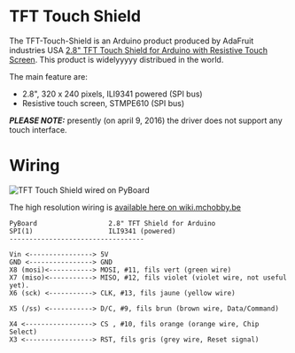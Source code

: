 # TFT Touch Shield
The TFT-Touch-Shield is an Arduino product produced by AdaFruit industries USA [2.8" TFT Touch Shield for Arduino with Resistive Touch Screen](https://www.adafruit.com/products/1651). This product is widelyyyyy distribued in the world.

The main feature are:
* 2.8", 320 x 240 pixels, ILI9341 powered (SPI bus)
* Resistive touch screen, STMPE610 (SPI bus)

***PLEASE NOTE:*** presently (on april 9, 2016) the driver does not support any touch interface.

# Wiring

![TFT Touch Shield wired on PyBoard](https://raw.githubusercontent.com/ropod7/pyboard_drive/master/ILI9341/wirings/tft-touch-shield/wiring.jpg "TFT Touch Shield wired on PyBoard")

The high resolution wiring is [available here on wiki.mchobby.be](http://wiki.mchobby.be/index.php?title=MicroPython-ILI9341-Brancher)

```
PyBoard                  2.8" TFT Shield for Arduino
SPI(1)                   ILI9341 (powered)
----------------------------------

Vin <----------------> 5V
GND <----------------> GND
X8 (mosi)<-----------> MOSI, #11, fils vert (green wire)
X7 (miso)<-----------> MISO, #12, fils violet (violet wire, not useful yet).
X6 (sck) <-----------> CLK, #13, fils jaune (yellow wire)

X5 (/ss) <-----------> D/C, #9, fils brun (brown wire, Data/Command)

X4 <-----------------> CS , #10, fils orange (orange wire, Chip Select)
X3 <-----------------> RST, fils gris (grey wire, Reset signal)
```
